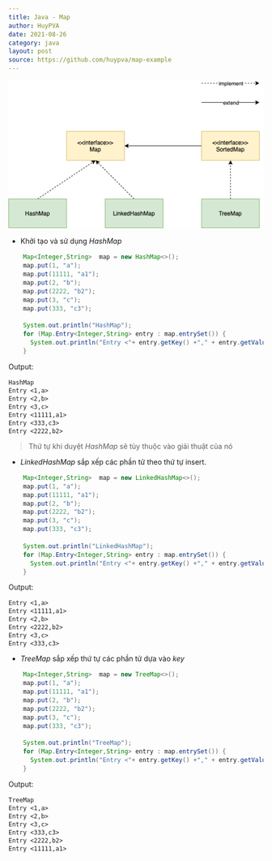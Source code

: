 ```yaml
---
title: Java - Map
author: HuyPVA
date: 2021-08-26
category: java
layout: post
source: https://github.com/huypva/map-example
---
```


![Map](../../assets/images/java/map.png)

- Khởi tạo và sử dụng *HashMap* 

```java
    Map<Integer,String>  map = new HashMap<>();
    map.put(1, "a");
    map.put(11111, "a1");
    map.put(2, "b");
    map.put(2222, "b2");
    map.put(3, "c");
    map.put(333, "c3");

    System.out.println("HashMap");
    for (Map.Entry<Integer,String> entry : map.entrySet()) {
      System.out.println("Entry <"+ entry.getKey() +"," + entry.getValue() +">");
    }
``` 

Output:

```text
HashMap
Entry <1,a>
Entry <2,b>
Entry <3,c>
Entry <11111,a1>
Entry <333,c3>
Entry <2222,b2>
```

> Thứ tự khi duyệt *HashMap* sẽ tùy thuộc vào giải thuật của nó

- *LinkedHashMap* sắp xếp các phần tử theo thứ tự insert.

```java
    Map<Integer,String>  map = new LinkedHashMap<>();
    map.put(1, "a");
    map.put(11111, "a1");
    map.put(2, "b");
    map.put(2222, "b2");
    map.put(3, "c");
    map.put(333, "c3");

    System.out.println("LinkedHashMap");
    for (Map.Entry<Integer,String> entry : map.entrySet()) {
      System.out.println("Entry <"+ entry.getKey() +"," + entry.getValue() +">");
    }
``` 

Output:

```text
Entry <1,a>
Entry <11111,a1>
Entry <2,b>
Entry <2222,b2>
Entry <3,c>
Entry <333,c3>
```

- *TreeMap* sắp xếp thứ tự các phần tử dựa vào *key*

```java
    Map<Integer,String>  map = new TreeMap<>();
    map.put(1, "a");
    map.put(11111, "a1");
    map.put(2, "b");
    map.put(2222, "b2");
    map.put(3, "c");
    map.put(333, "c3");

    System.out.println("TreeMap");
    for (Map.Entry<Integer,String> entry : map.entrySet()) {
      System.out.println("Entry <"+ entry.getKey() +"," + entry.getValue() +">");
    }
```

Output:

```text
TreeMap
Entry <1,a>
Entry <2,b>
Entry <3,c>
Entry <333,c3>
Entry <2222,b2>
Entry <11111,a1>
```` 